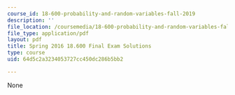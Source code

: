 ```yaml
---
course_id: 18-600-probability-and-random-variables-fall-2019
description: ''
file_location: /coursemedia/18-600-probability-and-random-variables-fall-2019/64d5c2a3234053727cc450dc286b5bb2_MIT18_600F19_final_2016_soln.pdf
file_type: application/pdf
layout: pdf
title: Spring 2016 18.600 Final Exam Solutions
type: course
uid: 64d5c2a3234053727cc450dc286b5bb2

---
```

None